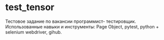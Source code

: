 # test_tensor
Тестовое задание по вакансии программист- тестировщик.
Использованные навыки и инструменты:
Page Object, pytest, python + selenium webdriver, gihub.

